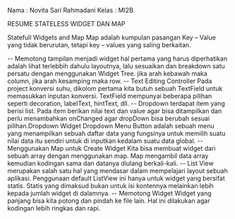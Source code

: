 Nama  : Novita Sari Rahmadani
Kelas : MI2B

RESUME STATELESS WIDGET DAN MAP

Statefull Widgets and Map Map adalah kumpulan pasangan Key – Value yang tidak berurutan, tetapi key – values yang saling berkaitan. 

-- Memotong tampilan menjadi widget hal pertama yang harus diperhatikan adalah lihat terlebbih dahulu layoutnya, lalu sesuaikan dan breakdown satu persatu dengan menggunakan Widget Tree. 
jika arah kebawah maka column, jika arah kesamping maka row.
-- Text Editing Controller Pada project konversi suhu, dikolom pertama kita butuh sebuah TextField untuk memasukkan inputan konversi. TextField mempunyai beberapa pilihan seperti decoration, 
labelText, hintText, dll.
-- Dropdown terdapat item yang berisi list. Pada item berikan nilai text dan value agar bisa ditampilkan dan perlu menambahkan onChanged agar dropDown bisa berubah sesuai pilihan.Dropdown Widget 
Dropdown Menu Button adalah sebuah menu yang menampilkan sebuah daftar data yang fungsinya untuk memilih suatu nilai data itu sendiri untuk di inputkan kedalam suatu data global.
-- Menggunakan Map untuk Create Widget Kita bisa membuat widget dari sebuah array dengan menggunakan map. Map mengambil data array kemudian kodingan sama dan datanya diulang berkali-kali.
-- List View merupakan salah satu hal yang mendasar dalam mempelajari layout sebuah aplikasi. Penggunaan default ListView ini hanya untuk widget yang bersifat statis. Statis yang dimaksud bukan 
untuk isi kontennya melainkan lebih kepada jumlah widget di dalamnya.
-- Memotong Widget Widget yang panjang bisa kita potong dan pindah ke file lain. Hal ini dilakukan agar kodingan lebih ringkas dan rapi.

